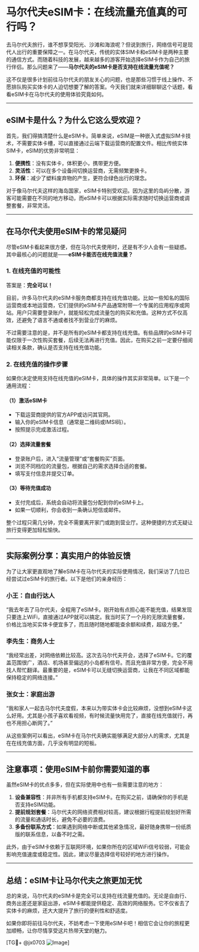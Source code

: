 # 马尔代夫eSIM卡：在线流量充值真的可行吗？

去马尔代夫旅行，谁不想享受阳光、沙滩和海浪呢？但说到旅行，网络信号可是现代人出行的重要保障之一。在马尔代夫，传统的实体SIM卡和eSIM卡是两种主要的通信方式。而随着科技的发展，越来越多的游客开始选择eSIM卡作为自己的旅行伴侣。那么问题来了——**马尔代夫的eSIM卡是否支持在线流量充值呢？**

这不仅是很多计划前往马尔代夫的朋友关心的问题，也是那些习惯于线上操作、不愿排队购买实体卡的人迫切想要了解的答案。今天我们就来详细聊聊这个话题，看看eSIM卡在马尔代夫的使用体验究竟如何。

---

## eSIM卡是什么？为什么它这么受欢迎？

首先，我们得搞清楚什么是eSIM卡。简单来说，eSIM是一种嵌入式虚拟SIM卡技术，不需要实体卡槽，可以直接通过云端下载运营商的配置文件。相比传统实体SIM卡，eSIM的优势非常明显：

1. **便携性**：没有实体卡，体积更小，携带更方便。
2. **灵活性**：可以在多个设备间切换运营商，无需频繁更换卡。
3. **环保**：减少了塑料废弃物的产生，更符合绿色出行的理念。

对于像马尔代夫这样的海岛国家，eSIM卡特别受欢迎。因为这里的岛屿分散，游客可能需要在不同的地方移动，而eSIM卡可以根据实际需求随时切换运营商或调整套餐，非常灵活。

---

## 在马尔代夫使用eSIM卡的常见疑问

尽管eSIM卡看起来很方便，但在马尔代夫使用时，还是有不少人会有一些疑惑。其中最核心的问题就是——**eSIM卡能否在线充值流量？**

### 1. **在线充值的可能性**
答案是：**完全可以！**

目前，许多马尔代夫的eSIM卡服务商都支持在线充值功能。比如一些知名的国际运营商或本地运营商，它们提供的eSIM卡产品通常附带一个专属的应用程序或网站。用户只需要登录账户，就能轻松完成流量包的购买和充值。这种方式不仅高效，还避免了语言不通或者找不到营业厅的麻烦。

不过需要注意的是，并不是所有的eSIM卡都支持在线充值。有些品牌的eSIM卡可能仅限于一次性购买套餐，后续无法再进行充值。因此，在购买之前一定要仔细阅读相关条款，确认是否支持在线充值功能。

### 2. **在线充值的操作步骤**
如果你决定使用支持在线充值的eSIM卡，具体的操作其实非常简单。以下是一个通用流程：

#### （1）激活eSIM卡
- 下载运营商提供的官方APP或访问其官网。
- 输入你的eSIM卡信息（通常是二维码或IMSI码）。
- 按照提示完成激活过程。

#### （2）选择流量套餐
- 登录账户后，进入“流量管理”或“套餐购买”页面。
- 浏览不同档位的流量包，根据自己的需求选择合适的套餐。
- 填写支付信息并提交订单。

#### （3）等待充值成功
- 支付完成后，系统会自动将流量包分配到你的eSIM卡上。
- 如果一切顺利，你会收到一条确认短信或邮件。

整个过程只需几分钟，完全不需要离开家门或跑到营业厅。这种便捷的方式无疑让旅行变得更加轻松愉快。

---

## 实际案例分享：真实用户的体验反馈

为了让大家更直观地了解eSIM卡在马尔代夫的实际使用情况，我们采访了几位已经尝试过eSIM卡的旅行者。以下是他们的亲身经历：

### 小王：自由行达人
“我去年去了马尔代夫，全程用了eSIM卡。刚开始有点担心能不能充值，结果发现只要连上WiFi，直接通过APP就可以搞定。我当时买了一个月的无限流量套餐，价格比当地买实体卡便宜多了，而且随时随地都能查余额和续费，超级方便。”

### 李先生：商务人士
“我经常出差，对网络依赖比较高。这次去马尔代夫开会，选择了eSIM卡。它的覆盖范围很广，酒店、机场甚至偏远的小岛都有信号。而且充值非常方便，完全不用找人帮忙翻译。最重要的是，eSIM卡可以无缝切换运营商，让我在不同区域都能保持稳定的网络连接。”

### 张女士：家庭出游
“我和家人一起去马尔代夫度假，本来以为带实体卡会比较麻烦，没想到eSIM卡这么好用。尤其是小孩子喜欢看视频，有时候流量快用完了，直接在线充值就行，再也不用担心断网了。”

从这些案例可以看出，eSIM卡在马尔代夫确实能够满足大部分人的需求，尤其是在在线充值方面，几乎没有明显的短板。

---

## 注意事项：使用eSIM卡前你需要知道的事

虽然eSIM卡的优点多多，但在实际使用中也有一些需要注意的地方：

1. **设备兼容性**：并非所有手机都支持eSIM卡。在购买之前，请确保你的手机是否支持eSIM功能。
2. **提前规划套餐**：马尔代夫的网络资费相对较高，建议根据行程提前规划好所需的流量和通话时长，避免不必要的浪费。
3. **多备份联系方式**：如果遇到网络中断或其他紧急情况，最好随身携带一份纸质版的联系信息，以备不时之需。

此外，由于eSIM卡依赖于互联网环境，如果你所在的区域WiFi信号较弱，可能会影响充值速度或稳定性。因此，建议尽量选择信号较好的地方进行操作。

---

## 总结：eSIM卡让马尔代夫之旅更加无忧

总的来说，马尔代夫的eSIM卡是完全可以支持在线流量充值的。无论是自由行、商务出差还是家庭出游，eSIM卡都能提供稳定、高效的网络服务。它不仅省去了实体卡的麻烦，还大大提升了旅行的便利性和舒适度。

如果你即将前往马尔代夫，不妨考虑一下使用eSIM卡吧！相信它会让你的旅程更加顺畅，让你尽情享受这片热带天堂的魅力。

[TG💪+ @jx0703 ![Image](https://github.com/user-attachments/assets/dbca1d08-cadb-493c-b0ec-ad6f7a83f270)]